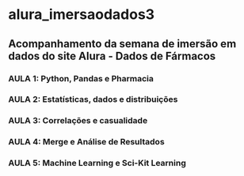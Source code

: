 # alura_imersaodados3

## Acompanhamento da semana de imersão em dados do site Alura - Dados de Fármacos

### AULA 1: Python, Pandas e Pharmacia
### AULA 2: Estatísticas, dados e distribuições
### AULA 3: Correlações e casualidade
### AULA 4: Merge e Análise de Resultados
### AULA 5: Machine Learning e Sci-Kit Learning
